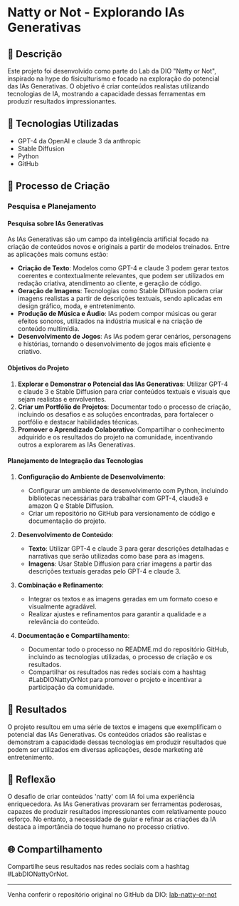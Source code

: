 # Natty or Not - Explorando IAs Generativas

## 📒 Descrição
Este projeto foi desenvolvido como parte do Lab da DIO "Natty or Not", inspirado na hype do fisiculturismo e focado na exploração do potencial das IAs Generativas. O objetivo é criar conteúdos realistas utilizando tecnologias de IA, mostrando a capacidade dessas ferramentas em produzir resultados impressionantes.

## 🤖 Tecnologias Utilizadas
- GPT-4 da OpenAI e claude 3 da anthropic
- Stable Diffusion
- Python
- GitHub

## 🧐 Processo de Criação

### Pesquisa e Planejamento

#### Pesquisa sobre IAs Generativas
As IAs Generativas são um campo da inteligência artificial focado na criação de conteúdos novos e originais a partir de modelos treinados. Entre as aplicações mais comuns estão:

- **Criação de Texto**: Modelos como GPT-4 e claude 3 podem gerar textos coerentes e contextualmente relevantes, que podem ser utilizados em redação criativa, atendimento ao cliente, e geração de código.
- **Geração de Imagens**: Tecnologias como Stable Diffusion podem criar imagens realistas a partir de descrições textuais, sendo aplicadas em design gráfico, moda, e entretenimento.
- **Produção de Música e Áudio**: IAs podem compor músicas ou gerar efeitos sonoros, utilizados na indústria musical e na criação de conteúdo multimídia.
- **Desenvolvimento de Jogos**: As IAs podem gerar cenários, personagens e histórias, tornando o desenvolvimento de jogos mais eficiente e criativo.

#### Objetivos do Projeto
1. **Explorar e Demonstrar o Potencial das IAs Generativas**: Utilizar GPT-4 e claude 3 e Stable Diffusion para criar conteúdos textuais e visuais que sejam realistas e envolventes.
2. **Criar um Portfólio de Projetos**: Documentar todo o processo de criação, incluindo os desafios e as soluções encontradas, para fortalecer o portfólio e destacar habilidades técnicas.
3. **Promover o Aprendizado Colaborativo**: Compartilhar o conhecimento adquirido e os resultados do projeto na comunidade, incentivando outros a explorarem as IAs Generativas.

#### Planejamento de Integração das Tecnologias
1. **Configuração do Ambiente de Desenvolvimento**: 
   - Configurar um ambiente de desenvolvimento com Python, incluindo bibliotecas necessárias para trabalhar com GPT-4, claude3 e amazon Q e Stable Diffusion.
   - Criar um repositório no GitHub para versionamento de código e documentação do projeto.

2. **Desenvolvimento de Conteúdo**:
   - **Texto**: Utilizar GPT-4 e claude 3 para gerar descrições detalhadas e narrativas que serão utilizadas como base para as imagens.
   - **Imagens**: Usar Stable Diffusion para criar imagens a partir das descrições textuais geradas pelo GPT-4 e claude 3.

3. **Combinação e Refinamento**:
   - Integrar os textos e as imagens geradas em um formato coeso e visualmente agradável.
   - Realizar ajustes e refinamentos para garantir a qualidade e a relevância do conteúdo.

4. **Documentação e Compartilhamento**:
   - Documentar todo o processo no README.md do repositório GitHub, incluindo as tecnologias utilizadas, o processo de criação e os resultados.
   - Compartilhar os resultados nas redes sociais com a hashtag #LabDIONattyOrNot para promover o projeto e incentivar a participação da comunidade.

## 🚀 Resultados
O projeto resultou em uma série de textos e imagens que exemplificam o potencial das IAs Generativas. Os conteúdos criados são realistas e demonstram a capacidade dessas tecnologias em produzir resultados que podem ser utilizados em diversas aplicações, desde marketing até entretenimento.

## 💭 Reflexão
O desafio de criar conteúdos 'natty' com IA foi uma experiência enriquecedora. As IAs Generativas provaram ser ferramentas poderosas, capazes de produzir resultados impressionantes com relativamente pouco esforço. No entanto, a necessidade de guiar e refinar as criações da IA destaca a importância do toque humano no processo criativo.

## 🌐 Compartilhamento
Compartilhe seus resultados nas redes sociais com a hashtag #LabDIONattyOrNot.

---

Venha conferir o repositório original no GitHub da DIO: [lab-natty-or-not](https://github.com/digitalinnovationone/lab-natty-or-not)
